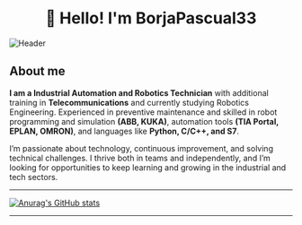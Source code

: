 <h1 align="center">👋 Hello! I'm BorjaPascual33 </h1>

![Header](https://github.com/BorjaPascual33/BorjaPascual33/blob/main/assets/logo1.png)


## About me
**I am a Industrial Automation and Robotics Technician** with additional training in **Telecommunications** and currently studying Robotics Engineering. Experienced in preventive maintenance and skilled in robot programming and simulation **(ABB, KUKA)**, automation tools **(TIA Portal, EPLAN, OMRON)**, and languages like **Python, C/C++, and S7**.

I’m passionate about technology, continuous improvement, and solving technical challenges. I thrive both in teams and independently, and I’m looking for opportunities to keep learning and growing in the industrial and tech sectors.


___

[![Anurag's GitHub stats](https://github-readme-stats.vercel.app/api?username=BorjaPascual33&show_icons=true&theme=dark)](https://github.com/anuraghazra/github-readme-stats) 
<!-- [![Top Langs](https://github-readme-stats.vercel.app/api/top-langs/?username=BorjaPascual33&layout=donut-vertical)](https://github.com/BorjaPascual33/github-readme-stats) -->

---

